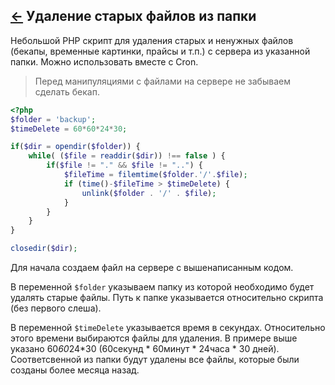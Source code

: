 [&larr;](readme.md "Примеры") Удаление старых файлов из папки
-------------------------------------------------------------

Небольшой PHP скрипт для удаления старых и ненужных файлов (бекапы, временные картинки, прайсы и т.п.) с сервера из указанной папки. Можно использовать вместе с Cron.

> Перед манипуляциями с файлами на сервере не забываем сделать бекап.

```php
<?php
$folder = 'backup';
$timeDelete = 60*60*24*30;

if($dir = opendir($folder)) {
    while( ($file = readdir($dir)) !== false ) {
        if($file != "." && $file != "..") {
            $fileTime = filemtime($folder.'/'.$file);
            if (time()-$fileTime > $timeDelete) {
                unlink($folder . '/' . $file);
            }
        }
    }
}

closedir($dir);
```

Для начала создаем файл на сервере с вышенаписанным кодом.

В переменной `$folder` указываем папку из которой необходимо будет удалять старые файлы. Путь к папке указывается относительно скрипта (без первого слеша).

В переменной `$timeDelete` указывается время в секундах. Относительно этого времени выбираются файлы для удаления. В примере выше указано 60*60*24*30 (60секунд * 60минут * 24часа * 30 дней). Соответсвенной из папки будут удалены все файлы, которые были созданы более месяца назад.